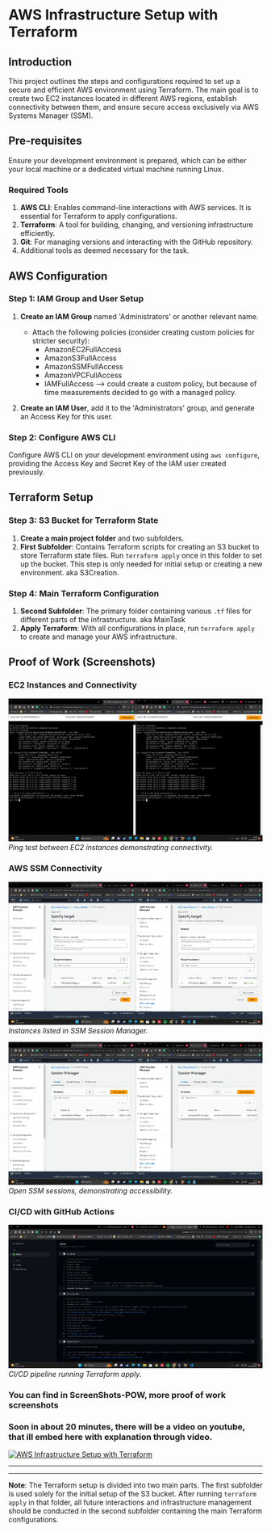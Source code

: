 # AWS Infrastructure Setup with Terraform

## Introduction

This project outlines the steps and configurations required to set up a secure and efficient AWS environment using Terraform. The main goal is to create two EC2 instances located in different AWS regions, establish connectivity between them, and ensure secure access exclusively via AWS Systems Manager (SSM).

## Pre-requisites

Ensure your development environment is prepared, which can be either your local machine or a dedicated virtual machine running Linux.

### Required Tools

1. **AWS CLI**: Enables command-line interactions with AWS services. It is essential for Terraform to apply configurations.
2. **Terraform**: A tool for building, changing, and versioning infrastructure efficiently.
3. **Git**: For managing versions and interacting with the GitHub repository.
4. Additional tools as deemed necessary for the task.

## AWS Configuration

### Step 1: IAM Group and User Setup

1. **Create an IAM Group** named 'Administrators' or another relevant name.
   - Attach the following policies (consider creating custom policies for stricter security):
     - AmazonEC2FullAccess
     - AmazonS3FullAccess
     - AmazonSSMFullAccess
     - AmazonVPCFullAccess
     - IAMFullAccess --> could create a custom policy, but because of time measurements decided to go with a managed policy.

2. **Create an IAM User**, add it to the 'Administrators' group, and generate an Access Key for this user.

### Step 2: Configure AWS CLI

Configure AWS CLI on your development environment using `aws configure`, providing the Access Key and Secret Key of the IAM user created previously.

## Terraform Setup

### Step 3: S3 Bucket for Terraform State

1. **Create a main project folder** and two subfolders.
2. **First Subfolder**: Contains Terraform scripts for creating an S3 bucket to store Terraform state files. Run `terraform apply` once in this folder to set up the bucket. This step is only needed for initial setup or creating a new environment. aka S3Creation.

### Step 4: Main Terraform Configuration

1. **Second Subfolder**: The primary folder containing various `.tf` files for different parts of the infrastructure. aka MainTask
2. **Apply Terraform**: With all configurations in place, run `terraform apply` to create and manage your AWS infrastructure.

## Proof of Work (Screenshots)

### EC2 Instances and Connectivity

![EC2 Instances Ping Test](ScreenShots-POW/Proof-Of-Ping-Between-Instances-VPC-PEERING.png)
*Ping test between EC2 instances demonstrating connectivity.*

### AWS SSM Connectivity

![SSM Session Manager Instances](ScreenShots-POW/Proof-Of-SSM-Session-Manager-Instances-Are-Listed.png)
*Instances listed in SSM Session Manager.*

![SSM Open Sessions](ScreenShots-POW/Proof-Of-SSM-Connectivity-Open-Sessions.png)
*Open SSM sessions, demonstrating accessibility.*

### CI/CD with GitHub Actions

![CI/CD Terraform Apply](ScreenShots-POW/Proof-Of-CI_CD-Terraform-Working%201.png)
*CI/CD pipeline running Terraform apply.*


### You can find in ScreenShots-POW, more proof of work screenshots


### Soon in about 20 minutes, there will be a video on youtube, that ill embed here with explanation through video.

[![AWS Infrastructure Setup with Terraform](http://img.youtube.com/vi/ddan1EEdous/0.jpg)](http://www.youtube.com/watch?v=ddan1EEdous)

---

---

**Note**: The Terraform setup is divided into two main parts. The first subfolder is used solely for the initial setup of the S3 bucket. After running `terraform apply` in that folder, all future interactions and infrastructure management should be conducted in the second subfolder containing the main Terraform configurations.
